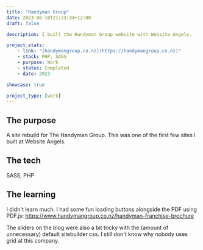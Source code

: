 ```yaml
---
title: "Handyman Group"
date: 2023-06-10T21:23:34+12:00
draft: false

description: I built the Handyman Group website with Website Angels.

project_stats:
    - link: "[handymangroup.co.nz](https://handymangroup.co.nz)"
    - stack: PHP, SASS
    - purpose: Work
    - status: Completed
    - date: 2023

showcase: true

project_type: [work]
---
```

## The purpose

A site rebuild for The Handyman Group. This was one of the first few sites I built at Website Angels.

## The tech

SASS, PHP

## The learning

I didn't learn much. I had some fun loading buttons alongside the PDF using PDF.js: https://www.handymangroup.co.nz/handyman-franchise-brochure

The sliders on the blog were also a bit tricky with the (amount of unnecessary) default sitebuilder css. I still don't know why nobody uses grid at this company.